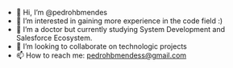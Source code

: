- 👋 Hi, I’m @pedrohbmendes
- 👀 I’m interested in gaining more experience in the code field :)
- 🌱 I’m a doctor but currently studying System Development and Salesforce Ecosystem.
- 💞️ I’m looking to collaborate on technologic projects
- 📫 How to reach me: pedrohbmendess@gmail.com
